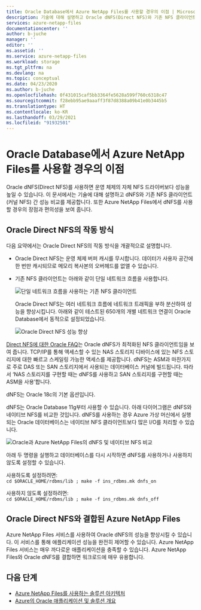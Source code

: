 ```yaml
---
title: Oracle Database에서 Azure NetApp Files를 사용할 경우의 이점 | Microsoft Docs
description: 기술에 대해 설명하고 Oracle dNFS(Direct NFS)와 기존 NFS 클라이언트 간 성능 비교를 제공합니다. Azure NetApp Files에서 dNFS를 사용할 경우의 장점을 보여 줍니다.
services: azure-netapp-files
documentationcenter: ''
author: b-juche
manager: ''
editor: ''
ms.assetid: ''
ms.service: azure-netapp-files
ms.workload: storage
ms.tgt_pltfrm: na
ms.devlang: na
ms.topic: conceptual
ms.date: 04/23/2020
ms.author: b-juche
ms.openlocfilehash: 0f431015caf5bb3364fe5628a599f760c6318c47
ms.sourcegitcommit: f28ebb95ae9aaaff3f87d8388a09b41e0b3445b5
ms.translationtype: HT
ms.contentlocale: ko-KR
ms.lasthandoff: 03/29/2021
ms.locfileid: "91932501"
---
```

# <a name="benefits-of-using-azure-netapp-files-with-oracle-database"></a>Oracle Database에서 Azure NetApp Files를 사용할 경우의 이점

Oracle dNFS(Direct NFS)를 사용하면 운영 체제의 자체 NFS 드라이버보다 성능을 높일 수 있습니다. 이 문서에서는 기술에 대해 설명하고 dNFS와 기존 NFS 클라이언트(커널 NFS) 간 성능 비교를 제공합니다. 또한 Azure NetApp Files에서 dNFS를 사용할 경우의 장점과 편의성을 보여 줍니다.  

## <a name="how-oracle-direct-nfs-works"></a>Oracle Direct NFS의 작동 방식

다음 요약에서는 Oracle Direct NFS의 작동 방식을 개괄적으로 설명합니다.

* Oracle Direct NFS는 운영 체제 버퍼 캐시를 무시합니다. 데이터가 사용자 공간에 한 번만 캐시되므로 메모리 복사본의 오버헤드를 없앨 수 있습니다.  

* 기존 NFS 클라이언트는 아래와 같이 단일 네트워크 흐름을 사용합니다.    

    ![단일 네트워크 흐름을 사용하는 기존 NFS 클라이언트](../media/azure-netapp-files/solutions-traditional-nfs-client-using-single-network-flow.png)

    Oracle Direct NFS는 여러 네트워크 흐름에 네트워크 트래픽을 부하 분산하여 성능을 향상시킵니다. 아래와 같이 테스트된 650개의 개별 네트워크 연결이 Oracle Database에서 동적으로 설정되었습니다.  

    ![Oracle Direct NFS 성능 향상](../media/azure-netapp-files/solutions-oracle-direct-nfs-performance-load-balancing.png)

[Direct NFS에 대한 Oracle FAQ](http://www.orafaq.com/wiki/Direct_NFS)는 Oracle dNFS가 최적화된 NFS 클라이언트임을 보여 줍니다. TCP/IP를 통해 액세스할 수 있는 NAS 스토리지 디바이스에 있는 NFS 스토리지에 대한 빠르고 스케일링 가능한 액세스를 제공합니다. dNFS는 ASM과 마찬가지로 주로 DAS 또는 SAN 스토리지에서 사용되는 데이터베이스 커널에 빌드됩니다. 따라서 ‘NAS 스토리지를 구현할 때는 dNFS를 사용하고 SAN 스토리지를 구현할 때는 ASM을 사용’합니다.

dNFS는 Oracle 18c의 기본 옵션입니다.

dNFS는 Oracle Database 11g부터 사용할 수 있습니다. 아래 다이어그램은 dNFS와 네이티브 NFS를 비교한 것입니다. dNFS를 사용하는 경우 Azure 가상 머신에서 실행되는 Oracle 데이터베이스는 네이티브 NFS 클라이언트보다 많은 I/O를 처리할 수 있습니다.

![Oracle과 Azure NetApp Files의 dNFS 및 네이티브 NFS 비교](../media/azure-netapp-files/solutions-oracle-azure-netapp-files-comparing-dnfs-native-nfs.png)

아래 두 명령을 실행하고 데이터베이스를 다시 시작하면 dNFS를 사용하거나 사용하지 않도록 설정할 수 있습니다.

사용하도록 설정하려면:  
`cd $ORACLE_HOME/rdbms/lib ; make -f ins_rdbms.mk dnfs_on`

사용하지 않도록 설정하려면:  
`cd $ORACLE_HOME/rdbms/lib ; make -f ins_rdbms.mk dnfs_off`

## <a name="azure-netapp-files-combined-with-oracle-direct-nfs"></a>Oracle Direct NFS와 결합된 Azure NetApp Files

Azure NetApp Files 서비스를 사용하여 Oracle dNFS의 성능을 향상시킬 수 있습니다. 이 서비스를 통해 애플리케이션 성능을 완전히 제어할 수 있습니다. Azure NetApp Files 서비스는 매우 까다로운 애플리케이션을 충족할 수 있습니다. Azure NetApp Files와 Oracle dNFS를 결합하면 워크로드에 매우 유용합니다.

## <a name="next-steps"></a>다음 단계

- [Azure NetApp Files를 사용하는 솔루션 아키텍처](azure-netapp-files-solution-architectures.md)
- [Azure의 Oracle 애플리케이션 및 솔루션 개요](../virtual-machines/workloads/oracle/oracle-overview.md)